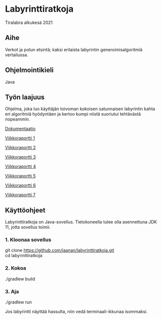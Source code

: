 # Labyrinttiratkoja
Tiralabra alkukesä 2021

## Aihe    
Verkot ja polun etsintä; kaksi erilaista labyrintin generoimisalgoritmiä vertailussa. 

## Ohjelmointikieli  
Java 

## Työn laajuus  
Ohjelma, joka luo käyttäjän toivoman kokoisen satunnaisen labyrintin kahta eri algoritmiä hyödyntäen ja kertoo kumpi niistä suoriutui tehtävästä nopeammin. <br/>

[Dokumentaatio](https://github.com/jaanan/labyrinttiratkoja/tree/master/dokumentaatio)

[Viikkoraportti 1](https://github.com/jaanan/labyrinttiratkoja/blob/d240f530ac72d38cb9af57dda6739d9a1252f5a7/dokumentaatio/viikkoraportti1.md)

[Viikkoraportti 2](https://github.com/jaanan/labyrinttiratkoja/blob/29074ed820674eb80dcaf1bd422deead33b0b225/dokumentaatio/viikkoraportti2.md)

[Viikkoraportti 3](https://github.com/jaanan/labyrinttiratkoja/blob/2686b199c617a791e06b3d25b023a16971b87d30/dokumentaatio/viikkoraportti3.md)

[Viikkoraportti 4](https://github.com/jaanan/labyrinttiratkoja/blob/2114f64ce9368243dce6e76a7e9066d2dd3c854b/dokumentaatio/viikkoraportti4.md)

[Viikkoraportti 5](https://github.com/jaanan/labyrinttiratkoja/blob/1410b5d532280c1577f8b1e30a07e36efa6d2d95/dokumentaatio/viikkoraportti5.md)

[Viikkoraportti 6](https://github.com/jaanan/labyrinttiratkoja/blob/fb4451de1e8993f4edbeebeb6e9bb4268dc5029f/dokumentaatio/viikkoraportti6.md)

[Viikkoraportti 7](https://github.com/jaanan/labyrinttiratkoja/blob/6948aa4ccf2ba98d00705e325af6ea79ea9fedbe/dokumentaatio/viikkoraportti7.md)

## Käyttöohjeet

Labyrinttiratkoja on Java-sovellus. Tietokoneella tulee olla asennettuna JDK 11, jotta sovellus toimii. 

### 1. Kloonaa sovellus

git clone https://github.com/jaanan/labyrinttiratkoja.git  
cd labyrinttiratkoja

### 2. Kokoa

 ./gradlew build

### 3. Aja

./gradlew run

Jos labyrintti näyttää hassulta, niin vedä terminaali-ikkunaa isommaksi.

